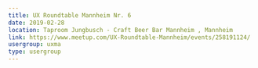 ```yaml
---
title: UX Roundtable Mannheim Nr. 6
date: 2019-02-28
location: Taproom Jungbusch - Craft Beer Bar Mannheim , Mannheim
link: https://www.meetup.com/UX-Roundtable-Mannheim/events/258191124/
usergroup: uxma
type: usergroup
---
```

